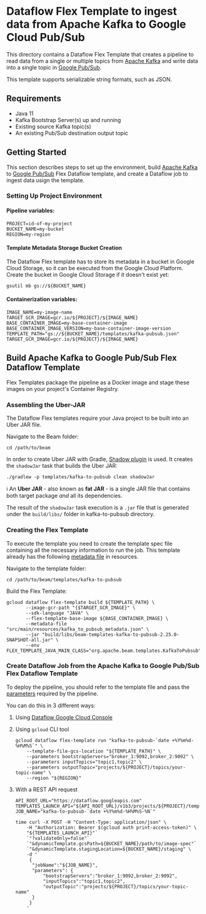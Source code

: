 # Dataflow Flex Template to ingest data from Apache Kafka to Google Cloud Pub/Sub

This directory contains a Dataflow Flex Template that creates a pipeline 
to read data from a single or multiple topics from 
[Apache Kafka](https://kafka.apache.org/) and write data into a single topic 
in [Google Pub/Sub](https://cloud.google.com/pubsub).

This template supports serializable string formats, such as JSON.

## Requirements

- Java 11
- Kafka Bootstrap Server(s) up and running
- Existing source Kafka topic(s)
- An existing Pub/Sub destination output topic

## Getting Started

This section describes steps to set up the environment, build [Apache Kafka](https://kafka.apache.org/) to [Google Pub/Sub](https://cloud.google.com/pubsub) Flex Dataflow template, and create a Dataflow job to ingest data usign the template.

### Setting Up Project Environment

#### Pipeline variables:

```
PROJECT=id-of-my-project
BUCKET_NAME=my-bucket
REGION=my-region
```

#### Template Metadata Storage Bucket Creation

The Dataflow Flex template has to store its metadata in a bucket in 
Google Cloud Storage, so it can be executed from the Google Cloud Platform.
Create the bucket in Google Cloud Storage if it doesn't exist yet:

```
gsutil mb gs://${BUCKET_NAME}
```

#### Containerization variables:

```
IMAGE_NAME=my-image-name
TARGET_GCR_IMAGE=gcr.io/${PROJECT}/${IMAGE_NAME}
BASE_CONTAINER_IMAGE=my-base-container-image
BASE_CONTAINER_IMAGE_VERSION=my-base-container-image-version
TEMPLATE_PATH="gs://${BUCKET_NAME}/templates/kafka-pubsub.json"
TARGET_GCR_IMAGE=gcr.io/${PROJECT}/${IMAGE_NAME}
```

## Build Apache Kafka to Google Pub/Sub Flex Dataflow Template

Flex Templates package the pipeline as a Docker image and stage these images 
on your project's Container Registry.

### Assembling the Uber-JAR

The Dataflow Flex templates require your Java project to be built into 
an Uber JAR file.

Navigate to the Beam folder:

```
cd /path/to/beam
```

In order to create Uber JAR with Gradle, [Shadow plugin](https://github.com/johnrengelman/shadow) 
is used. It creates the `shadowJar` task that builds the Uber JAR:

```
./gradlew -p templates/kafka-to-pubsub clean shadowJar
```

ℹ️ An **Uber JAR** - also known as **fat JAR** - is a single JAR file that contains 
both target package *and* all its dependencies.

The result of the `shadowJar` task execution is a `.jar` file that is generated 
under the `build/libs/` folder in kafka-to-pubsub directory.

### Creating the Flex Template

To execute the template you need to create the template spec file containing all
the necessary information to run the job. This template already has the following [metadata
file](kafka-to-pubsub/src/main/resources/kafka_to_pubsub_metadata.json) in resources.

Navigate to the template folder:

```
cd /path/to/beam/templates/kafka-to-pubsub
```

Build the Flex Template:

```
gcloud dataflow flex-template build ${TEMPLATE_PATH} \
       --image-gcr-path "{$TARGET_GCR_IMAGE}" \
       --sdk-language "JAVA" \
       --flex-template-base-image ${BASE_CONTAINER_IMAGE} \
       --metadata-file "src/main/resources/kafka_to_pubsub_metadata.json" \
       --jar "build/libs/beam-templates-kafka-to-pubsub-2.25.0-SNAPSHOT-all.jar" \
       --env FLEX_TEMPLATE_JAVA_MAIN_CLASS="org.apache.beam.templates.KafkaToPubsub"
```

### Create Dataflow Job from the Apache Kafka to Google Pub/Sub Flex Dataflow Template

To deploy the pipeline, you should refer to the template file and pass the 
[parameters](https://cloud.google.com/dataflow/docs/guides/specifying-exec-params#setting-other-cloud-dataflow-pipeline-options) 
required by the pipeline.

You can do this in 3 different ways:
1. Using [Dataflow Google Cloud Console](https://console.cloud.google.com/dataflow/jobs)

2. Using `gcloud` CLI tool
    ```
    gcloud dataflow flex-template run "kafka-to-pubsub-`date +%Y%m%d-%H%M%S`" \
        --template-file-gcs-location "${TEMPLATE_PATH}" \
        --parameters bootstrapServers="broker_1:9092,broker_2:9092" \
        --parameters inputTopics="topic1,topic2" \
        --parameters outputTopic="projects/${PROJECT}/topics/your-topic-name" \
        --region "${REGION}"
    ```
3. With a REST API request
    ```
    API_ROOT_URL="https://dataflow.googleapis.com"
    TEMPLATES_LAUNCH_API="${API_ROOT_URL}/v1b3/projects/${PROJECT}/templates:launch"
    JOB_NAME="kafka-to-pubsub-`date +%Y%m%d-%H%M%S-%N`"
    
    time curl -X POST -H "Content-Type: application/json" \
        -H "Authorization: Bearer $(gcloud auth print-access-token)" \
        "${TEMPLATES_LAUNCH_API}"`
        `"?validateOnly=false"`
        `"&dynamicTemplate.gcsPath=${BUCKET_NAME}/path/to/image-spec"`
        `"&dynamicTemplate.stagingLocation=${BUCKET_NAME}/staging" \
        -d '
         {
          "jobName":"${JOB_NAME}",
          "parameters": {
              "bootstrapServers":"broker_1:9092,broker_2:9092",
              "inputTopics":"topic1,topic2",
              "outputTopic":"projects/${PROJECT}/topics/your-topic-name"
          }
         }
        '
    ```


